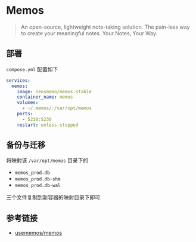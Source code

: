 # Memos

> An open-source, lightweight note-taking solution. The pain-less way to create your meaningful notes. Your Notes, Your Way.

## 部署

`compose.yml` 配置如下

```yml
services:
  memos:
    image: neosmemo/memos:stable
    container_name: memos
    volumes:
      - ~/.memos/:/var/opt/memos
    ports:
      - 5230:5230
    restart: unless-stopped
```

## 备份与迁移

将映射该 `/var/opt/memos` 目录下的

- `memos_prod.db`
- `memos_prod.db-shm`
- `memos_prod.db-wal`

三个文件复制到新容器的映射目录下即可

## 参考链接

- [usememos/memos](https://github.com/usememos/memos)

